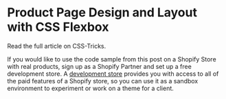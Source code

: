 # Product Page Design and Layout with CSS Flexbox

Read the full article on CSS-Tricks.

If you would like to use the code sample from this post on a Shopify Store with real products, sign up as a Shopify Partner and set up a free development store. A <a href="https://docs.shopify.com/partners/learning-center/getting-started/creating-first-dev-shop">development store</a> provides you with access to all of the paid features of a Shopify store, so you can use it as a sandbox environment to experiment or work on a theme for a client.
